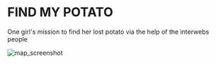 # FIND MY POTATO
One girl's mission to find her lost potato via the help of the interwebs people

![map_screenshot](https://postimg.org/image/brpnh0amb/)
